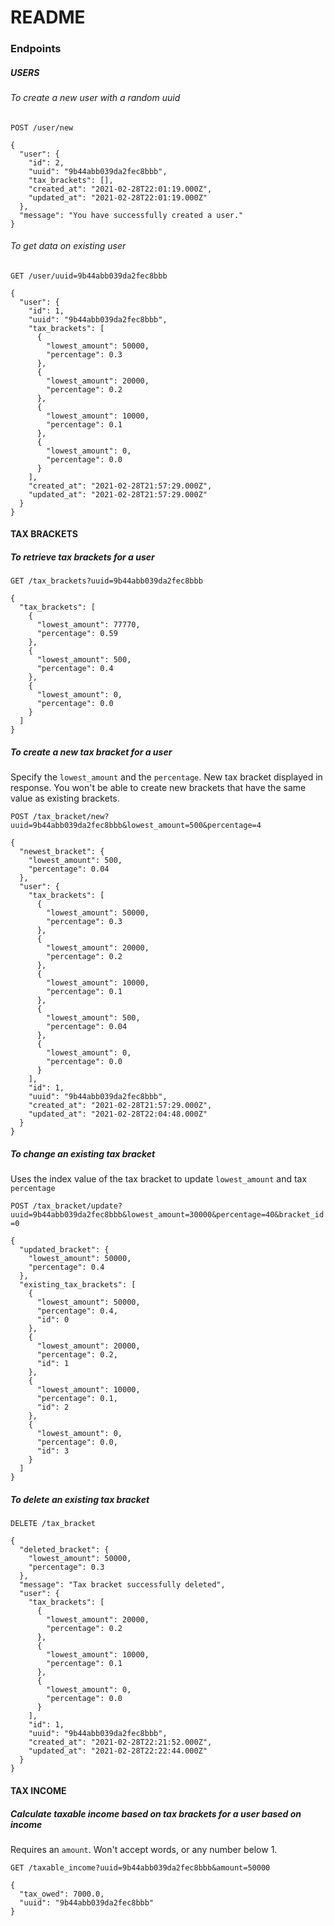 # README

### Endpoints
##### USERS

###### To create a new user with a random uuid

`POST /user/new`
```
{
  "user": {
    "id": 2,
    "uuid": "9b44abb039da2fec8bbb",
    "tax_brackets": [],
    "created_at": "2021-02-28T22:01:19.000Z",
    "updated_at": "2021-02-28T22:01:19.000Z"
  },
  "message": "You have successfully created a user."
}
```

###### To get data on existing user

`GET /user/uuid=9b44abb039da2fec8bbb`
```
{
  "user": {
    "id": 1,
    "uuid": "9b44abb039da2fec8bbb",
    "tax_brackets": [
      {
        "lowest_amount": 50000,
        "percentage": 0.3
      },
      {
        "lowest_amount": 20000,
        "percentage": 0.2
      },
      {
        "lowest_amount": 10000,
        "percentage": 0.1
      },
      {
        "lowest_amount": 0,
        "percentage": 0.0
      }
    ],
    "created_at": "2021-02-28T21:57:29.000Z",
    "updated_at": "2021-02-28T21:57:29.000Z"
  }
}
```

#### TAX BRACKETS
##### To retrieve tax brackets for a user

`GET /tax_brackets?uuid=9b44abb039da2fec8bbb`
```
{
  "tax_brackets": [
    {
      "lowest_amount": 77770,
      "percentage": 0.59
    },
    {
      "lowest_amount": 500,
      "percentage": 0.4
    },
    {
      "lowest_amount": 0,
      "percentage": 0.0
    }
  ]
}
```

##### To create a new tax bracket for a user
Specify the `lowest_amount` and the `percentage`. New tax bracket displayed in response. You won't be able to create new brackets that have the same value as existing brackets.

`POST /tax_bracket/new?uuid=9b44abb039da2fec8bbb&lowest_amount=500&percentage=4`
```
{
  "newest_bracket": {
    "lowest_amount": 500,
    "percentage": 0.04
  },
  "user": {
    "tax_brackets": [
      {
        "lowest_amount": 50000,
        "percentage": 0.3
      },
      {
        "lowest_amount": 20000,
        "percentage": 0.2
      },
      {
        "lowest_amount": 10000,
        "percentage": 0.1
      },
      {
        "lowest_amount": 500,
        "percentage": 0.04
      },
      {
        "lowest_amount": 0,
        "percentage": 0.0
      }
    ],
    "id": 1,
    "uuid": "9b44abb039da2fec8bbb",
    "created_at": "2021-02-28T21:57:29.000Z",
    "updated_at": "2021-02-28T22:04:48.000Z"
  }
}
```

##### To change an existing tax bracket
Uses the index value of the tax bracket to update `lowest_amount` and tax `percentage`

`POST /tax_bracket/update?uuid=9b44abb039da2fec8bbb&lowest_amount=30000&percentage=40&bracket_id=0`
```
{
  "updated_bracket": {
    "lowest_amount": 50000,
    "percentage": 0.4
  },
  "existing_tax_brackets": [
    {
      "lowest_amount": 50000,
      "percentage": 0.4,
      "id": 0
    },
    {
      "lowest_amount": 20000,
      "percentage": 0.2,
      "id": 1
    },
    {
      "lowest_amount": 10000,
      "percentage": 0.1,
      "id": 2
    },
    {
      "lowest_amount": 0,
      "percentage": 0.0,
      "id": 3
    }
  ]
}
```

##### To delete an existing tax bracket
`DELETE /tax_bracket`
```
{
  "deleted_bracket": {
    "lowest_amount": 50000,
    "percentage": 0.3
  },
  "message": "Tax bracket successfully deleted",
  "user": {
    "tax_brackets": [
      {
        "lowest_amount": 20000,
        "percentage": 0.2
      },
      {
        "lowest_amount": 10000,
        "percentage": 0.1
      },
      {
        "lowest_amount": 0,
        "percentage": 0.0
      }
    ],
    "id": 1,
    "uuid": "9b44abb039da2fec8bbb",
    "created_at": "2021-02-28T22:21:52.000Z",
    "updated_at": "2021-02-28T22:22:44.000Z"
  }
}
```

#### TAX INCOME
##### Calculate taxable income based on tax brackets for a user based on income
Requires an `amount`. Won't accept words, or any number below 1.

`GET /taxable_income?uuid=9b44abb039da2fec8bbb&amount=50000`
```
{
  "tax_owed": 7000.0,
  "uuid": "9b44abb039da2fec8bbb"
}
```
